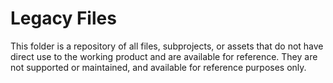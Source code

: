 # Legacy Files

This folder is a repository of all files, subprojects, or assets that do not have direct use to the working product and are available for reference. They are not supported or maintained, and available for reference purposes only. 
